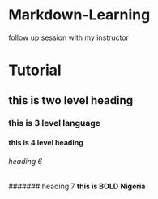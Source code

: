 # Markdown-Learning
follow up session with my instructor

# Tutorial
## this is two level heading
### this is 3 level language
#### this is 4 level heading

###### heading 6
####### heading 7
**this is BOLD**
__Nigeria__

